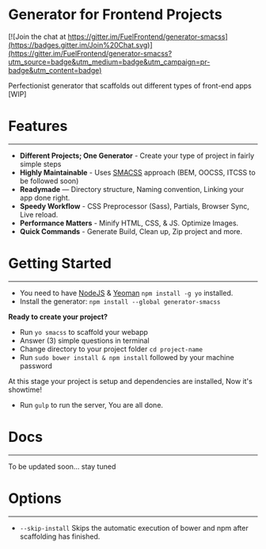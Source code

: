 # Generator for Frontend Projects

[![Join the chat at https://gitter.im/FuelFrontend/generator-smacss](https://badges.gitter.im/Join%20Chat.svg)](https://gitter.im/FuelFrontend/generator-smacss?utm_source=badge&utm_medium=badge&utm_campaign=pr-badge&utm_content=badge)

Perfectionist generator that scaffolds out different types of front-end apps [WIP]

# Features
----------

- **Different Projects; One Generator** - Create your type of project in fairly simple steps
- **Highly Maintainable** - Uses [SMACSS](https://smacss.com/) approach (BEM, OOCSS, ITCSS to be followed soon)
- **Readymade** — Directory structure, Naming convention, Linking your app done right.
- **Speedy Workflow** - CSS Preprocessor (Sass), Partials, Browser Sync, Live reload.
- **Performance Matters**  - Minify HTML, CSS, & JS. Optimize Images.
- **Quick Commands** - Generate Build, Clean up, Zip project and more.

# Getting Started
----------

- You need to have [NodeJS](http://nodejs.org/) & [Yeoman](http://yeoman.io/) `npm install -g yo` installed.
- Install the generator: `npm install --global generator-smacss`

**Ready to create your project?**

- Run `yo smacss` to scaffold your webapp
- Answer (3) simple questions in terminal
- Change directory to your project folder `cd project-name`
- Run `sudo bower install & npm install` followed by your machine password

At this stage your project is setup and dependencies are installed, Now it's showtime!

- Run `gulp` to run the server, You are all done.

# Docs
----------

To be updated soon... stay tuned

# Options
----------

- `--skip-install` Skips the automatic execution of bower and npm after scaffolding has finished.

